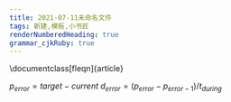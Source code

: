 ```yaml
---
title: 2021-07-11未命名文件 
tags: 新建,模板,小书匠
renderNumberedHeading: true
grammar_cjkRuby: true
---
```

\documentclass[fleqn]{article}

$p_{error}= target - current$
$d_{error}=(p_{error} - p_{error-1})/t_{during}$



